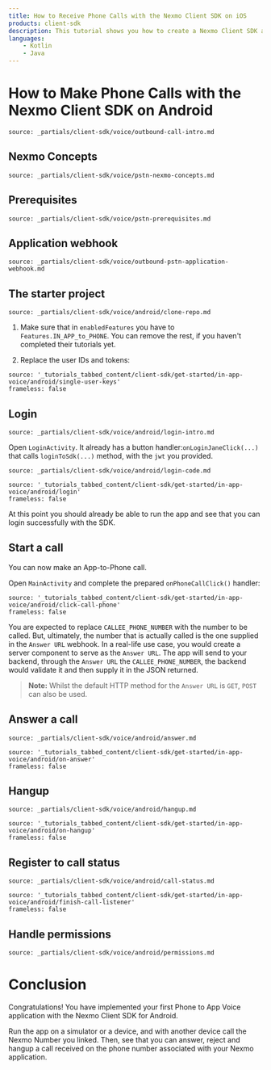 ```yaml
---
title: How to Receive Phone Calls with the Nexmo Client SDK on iOS
products: client-sdk
description: This tutorial shows you how to create a Nexmo Client SDK application that can place phone calls on Android.
languages:
    - Kotlin
    - Java
---
```


# How to Make Phone Calls with the Nexmo Client SDK on Android

```partial
source: _partials/client-sdk/voice/outbound-call-intro.md
```

## Nexmo Concepts

```partial
source: _partials/client-sdk/voice/pstn-nexmo-concepts.md
```

## Prerequisites

```partial
source: _partials/client-sdk/voice/pstn-prerequisites.md
```

## Application webhook

```partial
source: _partials/client-sdk/voice/outbound-pstn-application-webhook.md
```

## The starter project

```partial
source: _partials/client-sdk/voice/android/clone-repo.md
```

1. Make sure that in `enabledFeatures`
you have to `Features.IN_APP_to_PHONE`.
You can remove the rest, if you haven't completed their tutorials yet.

2. Replace the user IDs and tokens:

```tabbed_content
source: '_tutorials_tabbed_content/client-sdk/get-started/in-app-voice/android/single-user-keys'
frameless: false
```

## Login

```partial
source: _partials/client-sdk/voice/android/login-intro.md
```

Open `LoginActivity`. It already has a button handler:`onLoginJaneClick(...)` that calls `loginToSdk(...)` method, with the `jwt` you provided.

```partial
source: _partials/client-sdk/voice/android/login-code.md
```

```tabbed_content
source: '_tutorials_tabbed_content/client-sdk/get-started/in-app-voice/android/login'
frameless: false
```

At this point you should already be able to run the app and see that you can login successfully with the SDK.

## Start a call

You can now make an App-to-Phone call.

Open `MainActivity` and complete the prepared `onPhoneCallClick()` handler:

```tabbed_content
source: '_tutorials_tabbed_content/client-sdk/get-started/in-app-voice/android/click-call-phone'
frameless: false
```

You are expected to replace `CALLEE_PHONE_NUMBER` with the number to be called. But, ultimately, the number that is actually called is the one supplied in the `Answer URL` webhook. In a real-life use case, you would create a server component to serve as the `Answer URL`. The app will send to your backend, through the `Answer URL` the `CALLEE_PHONE_NUMBER`, the backend would validate it and then supply it in the JSON returned.

> **Note:** Whilst the default HTTP method for the `Answer URL` is `GET`, `POST` can also be used.

## Answer a call

```partial
source: _partials/client-sdk/voice/android/answer.md
```

```tabbed_content
source: '_tutorials_tabbed_content/client-sdk/get-started/in-app-voice/android/on-answer'
frameless: false
```

## Hangup

```partial
source: _partials/client-sdk/voice/android/hangup.md
```

```tabbed_content
source: '_tutorials_tabbed_content/client-sdk/get-started/in-app-voice/android/on-hangup'
frameless: false
```

## Register to call status

```partial
source: _partials/client-sdk/voice/android/call-status.md
```

```tabbed_content
source: '_tutorials_tabbed_content/client-sdk/get-started/in-app-voice/android/finish-call-listener'
frameless: false
```

## Handle permissions

```partial
source: _partials/client-sdk/voice/android/permissions.md
```

# Conclusion

Congratulations! You have implemented your first Phone to App Voice application with the Nexmo Client SDK for Android.

Run the app on a simulator or a device, and with another device call the Nexmo Number you linked. Then, see that you can answer, reject and hangup a call received on the phone number associated with your Nexmo application.
